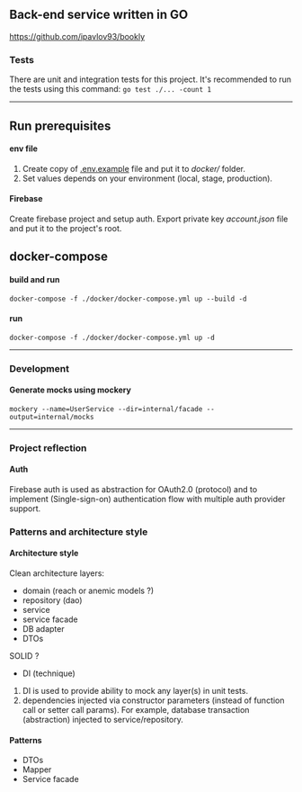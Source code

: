## Back-end service written in GO

https://github.com/ipavlov93/bookly

### Tests

There are unit and integration tests for this project.
It's recommended to run the tests using this command:
`go test ./... -count 1`

---

## Run prerequisites

#### env file

[//]: # (_.env.example_)
1. Create copy of [.env.example](.env.example) file and put it to _docker/_ folder.
2. Set values depends on your environment (local, stage, production).

#### Firebase
Create firebase project and setup auth. Export private key _account.json_ file and put it to the project's root.

## docker-compose

#### build and run
`docker-compose -f ./docker/docker-compose.yml up --build -d`

#### run
`docker-compose -f ./docker/docker-compose.yml up -d`

---

### Development

#### Generate mocks using mockery

`mockery --name=UserService --dir=internal/facade --output=internal/mocks`

---

### Project reflection

#### Auth

Firebase auth is used as abstraction for OAuth2.0 (protocol) and to implement (Single-sign-on) authentication flow with multiple auth provider support.

### Patterns and architecture style

#### Architecture style

Clean architecture layers:
- domain (reach or anemic models ?)
- repository (dao)
- service
- service facade
- DB adapter
- DTOs

SOLID ?
- DI (technique)
1. DI is used to provide ability to mock any layer(s) in unit tests.
2. dependencies injected via constructor parameters (instead of function call or setter call params). For example, database transaction (abstraction) injected to service/repository.

#### Patterns
- DTOs
- Mapper
- Service facade
